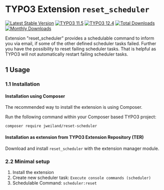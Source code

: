 # TYPO3 Extension `reset_scheduler`

[![Latest Stable Version](https://poser.pugx.org/jweiland/jwtools2/v/stable.svg)](https://packagist.org/packages/jweiland/reset-scheduler)
[![TYPO3 11.5](https://img.shields.io/badge/TYPO3-11.5-green.svg)](https://get.typo3.org/version/11)
[![TYPO3 12.4](https://img.shields.io/badge/TYPO3-12.4-green.svg)](https://get.typo3.org/version/12)
[![Total Downloads](https://poser.pugx.org/jweiland/jwtools2/downloads.svg)](https://packagist.org/packages/jweiland/reset-scheduler)
[![Monthly Downloads](https://poser.pugx.org/jweiland/jwtools2/d/monthly)](https://packagist.org/packages/jweiland/reset-scheduler)

Extension "reset_scheduler" provides a schedulable command to inform you via email, if some of the other defined scheduler tasks failed. Further you have the possibility to reset failing scheduler tasks. That is helpful as TYPO3 will not automatically restart failing scheduler tasks.

## 1 Usage

### 1.1 Installation

#### Installation using Composer

The recommended way to install the extension is using Composer.

Run the following command within your Composer based TYPO3 project:

```
composer require jweiland/reset-scheduler
```

#### Installation as extension from TYPO3 Extension Repository (TER)

Download and install `reset_scheduler` with the extension manager module.

### 2.2 Minimal setup

1) Install the extension
2) Create new scheduler task: `Execute console commands (scheduler)`
3) Schedulable Command: `scheduler:reset`
